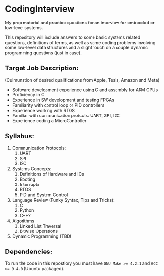 # CodingInterview
My prep material and practice questions for an interview for embedded or low-level systems.  

This repository will include answers to some basic systems related questions, definitions of terms, as well as some coding problems involving some low-level data structures and a slight touch on a couple dynamic programming questions (just in case).

## Target Job Description:
(Culmunation of desired qualifications from Apple, Tesla, Amazon and Meta)  
- Software development experience using C and assembly for ARM CPUs  
- Proficiency in C
- Experience in SW development and testing FPGAs  
- Familiarity with control loop or PID controllers  
- Experience working with RTOS  
- Familiar with communication protcols: UART, SPI, I2C  
- Experience coding a MicroController

## Syllabus:
1. Communication Protocols:
    1. UART
    2. SPI
    3. I2C
2. Systems Concepts:
    1. Definitions of Hardware and ICs
    2. Booting
    3. Interrupts
    4. RTOS
    5. PID and System Control
3. Language Review (Funky Syntax, Tips and Tricks):
    1. C
    2. Python
    3. C++?
4. Algorithms
    1. Linked List Traversal
    2. Bitwise Operations
5. Dynamic Programming (TBD)

## Dependencies:
To run the code in this repostiory you must have `GNU Make >= 4.2.1` and `GCC >= 9.4.0` (Ubuntu packaged).